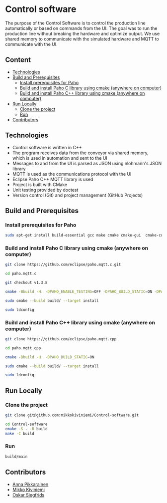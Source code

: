 Control software
========================================
The purpose of the Control Software is to control the production line automatically or based on commands from the UI.
The goal was to run the production line without breaking the hardware and optimize output.
We use shared memory to communicate with the simulated hardware and MQTT to communicate with the UI.
## Content
* [Technologies](#technologies)
* [Build and Prerequisites](#build-and-prerequisites)
  + [Install prerequisites for Paho](#install-prerequisites-for-paho)
  + [Build and install Paho C library using cmake (anywhere on computer)](#build-and-install-paho-c-library-using-cmake--anywhere-on-computer)
  + [Build and install Paho C++ library using cmake (anywhere on computer)](#build-and-install-paho-c++-library-using-cmake--anywhere-on-computer)
* [Run Locally](#run-locally)
  + [Clone the project](#clone-the-project)
  + [Run](#run)
* [Contributors](#contributors)
## Technologies
- Control software is written in C++
- The program receives data from the conveyor via shared memory, which is used in automation and sent to the UI
- Messages to and from the UI is parsed as JSON using nlohmann's JSON library
- MQTT is used as the communications protocol with the UI
- Eclipse Paho C++ MQTT library is used
- Project is built with CMake
- Unit testing provided by doctest
- Version control (Git) and project management (GitHub Projects)

## Build and Prerequisites
### Install prerequisites for Paho
```bash
sudo apt-get install build-essential gcc make cmake cmake-gui  cmake-curses-gui libssl-dev
```
### Build and install Paho C library using cmake (anywhere on computer)
```bash
git clone https://github.com/eclipse/paho.mqtt.c.git
```
```bash
cd paho.mqtt.c
```
```bash
git checkout v1.3.8
```
```bash
cmake -Bbuild -H. -DPAHO_ENABLE_TESTING=OFF -DPAHO_BUILD_STATIC=ON -DPAHO_WITH_SSL=ON -DPAHO_HIGH_PERFORMANCE=ON
```
```bash
sudo cmake --build build/ --target install
```
```bash
sudo ldconfig
```
### Build and install Paho C++ library using cmake (anywhere on computer)
```bash
git clone https://github.com/eclipse/paho.mqtt.cpp
```
```bash
cd paho.mqtt.cpp
```
```bash
cmake -Bbuild -H. -DPAHO_BUILD_STATIC=ON
```
```bash
sudo cmake --build build/ --target install
```
```bash
sudo ldconfig
```
## Run Locally
### Clone the project
```bash
git clone git@github.com:mikkokiviniemi/Control-software.git
```
```bash
cd Control-software
cmake -S . -B build
make -C build
```
### Run 
```bash
build/main
```
## Contributors
- [Anna Pikkarainen](https://github.com/An-Man)
- [Mikko Kiviniemi](https://github.com/mikkokiviniemi)
- [Oskar Siegfrids](https://github.com/soSkary)
